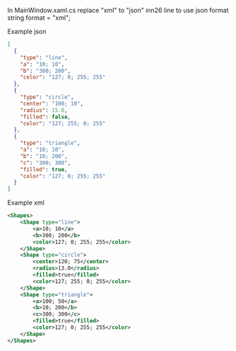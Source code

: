 In MainWindow.xaml.cs replace "xml" to "json" inn26 line to use json format
string format = "xml";



Example json
```json
[
  {
    "type": "line",
    "a": "10; 10",
    "b": "300; 200",
    "color": "127; 0; 255; 255"
  },
  {
    "type": "circle",
    "center": "100; 10",
    "radius": 15.0,
    "filled": false,
    "color": "127; 255; 0; 255"
  },
  {
    "type": "triangle",
    "a": "10; 10",
    "b": "10; 200",
    "c": "300; 300",
    "filled": true,
    "color": "127; 0; 255; 255"
  }
]
```


Example xml

```xml
<Shapes>
	<Shape type="line">
		<a>10; 10</a>
		<b>300; 200</b>
		<color>127; 0; 255; 255</color>
	</Shape>
	<Shape type="circle">
		<center>120; 75</center>
		<radius>13.0</radius>
		<filled>true</filled>
		<color>127; 255; 0; 255</color>
	</Shape>
	<Shape type="triangle">
		<a>100; 50</a>
		<b>10; 200</b>
		<c>300; 300</c>
		<filled>true</filled>
		<color>127; 0; 255; 255</color>
	</Shape>
</Shapes>
```
